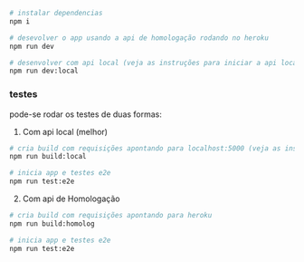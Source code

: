 ```sh
# instalar dependencias
npm i

# desevolver o app usando a api de homologação rodando no heroku
npm run dev

# desenvolver com api local (veja as instruções para iniciar a api localmente api/README.md)
npm run dev:local
```

### testes

pode-se rodar os testes de duas formas: 
1. Com api local (melhor)

```sh
# cria build com requisições apontando para localhost:5000 (veja as instruções para iniciar a api localmente api/README.md)
npm run build:local

# inicia app e testes e2e
npm run test:e2e

```

2. Com api de Homologação
```sh
# cria build com requisições apontando para heroku
npm run build:homolog

# inicia app e testes e2e
npm run test:e2e
```
